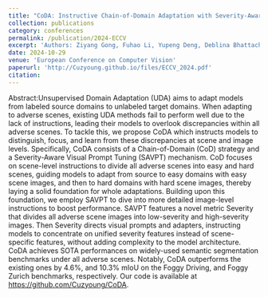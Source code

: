 ```yaml
---
title: "CoDA: Instructive Chain-of-Domain Adaptation with Severity-Aware Visual Prompt Tuning"
collection: publications
category: conferences
permalink: /publication/2024-ECCV
excerpt: 'Authors: Ziyang Gong, Fuhao Li, Yupeng Deng, Deblina Bhattacharjee, Xianzheng Ma, Xiangwei Zhu & Zhenming Ji'
date: 2024-10-29
venue: 'European Conference on Computer Vision'
paperurl: 'http://Cuzyoung.github.io/files/ECCV_2024.pdf'
citation: 
---
```


Abstract:Unsupervised Domain Adaptation (UDA) aims to adapt models from labeled source domains to unlabeled target domains. When adapting to adverse scenes, existing UDA methods fail to perform well due to the lack of instructions, leading their models to overlook discrepancies within all adverse scenes. To tackle this, we propose CoDA which instructs models to distinguish, focus, and learn from these discrepancies at scene and image levels. Specifically, CoDA consists of a Chain-of-Domain (CoD) strategy and a Severity-Aware Visual Prompt Tuning (SAVPT) mechanism. CoD focuses on scene-level instructions to divide all adverse scenes into easy and hard scenes, guiding models to adapt from source to easy domains with easy scene images, and then to hard domains with hard scene images, thereby laying a solid foundation for whole adaptations. Building upon this foundation, we employ SAVPT to dive into more detailed image-level instructions to boost performance. SAVPT features a novel metric Severity that divides all adverse scene images into low-severity and high-severity images. Then Severity directs visual prompts and adapters, instructing models to concentrate on unified severity features instead of scene-specific features, without adding complexity to the model architecture. CoDA achieves SOTA performances on widely-used semantic segmentation benchmarks under all adverse scenes. Notably, CoDA outperforms the existing ones by 4.6%, and 10.3% mIoU on the Foggy Driving, and Foggy Zurich benchmarks, respectively. Our code is available at https://github.com/Cuzyoung/CoDA.
